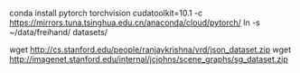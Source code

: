 conda install pytorch torchvision cudatoolkit=10.1 -c https://mirrors.tuna.tsinghua.edu.cn/anaconda/cloud/pytorch/
ln -s ~/data/freihand/ datasets/

wget http://cs.stanford.edu/people/ranjaykrishna/vrd/json_dataset.zip
wget http://imagenet.stanford.edu/internal/jcjohns/scene_graphs/sg_dataset.zip
